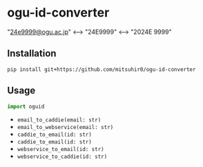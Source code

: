 # ogu-id-converter

"24e9999@ogu.ac.jp" <--> "24E9999" <--> "2024E 9999"

## Installation

`pip install git+https://github.com/mitsuhir0/ogu-id-converter`

## Usage

```python
import oguid
```

- `email_to_caddie(email: str)`
- `email_to_webservice(email: str)`
- `caddie_to_email(id: str)`
- `caddie_to_email(id: str)`
- `webservice_to_email(id: str)`
- `webservice_to_caddie(id: str)`
